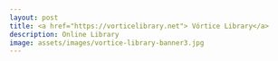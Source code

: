 ```yaml
---
layout: post
title: <a href="https://vorticelibrary.net"> Vórtice Library</a>
description: Online Library
image: assets/images/vortice-library-banner3.jpg
---
```





